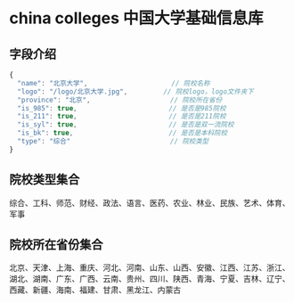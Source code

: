 # china colleges 中国大学基础信息库

## 字段介绍

```javascript
{
  "name": "北京大学",                     // 院校名称
  "logo": "/logo/北京大学.jpg",         // 院校logo，logo文件夹下
  "province": "北京",                    // 院校所在省份
  "is_985": true,                       // 是否是985院校
  "is_211": true,                       // 是否是211院校
  "is_syl": true,                       // 是否是双一流院校
  "is_bk": true,                        // 是否是本科院校
  "type": "综合"                         // 院校类型
}
```

## 院校类型集合

综合、工科、师范、财经、政法、语言、医药、农业、林业、民族、艺术、体育、军事

## 院校所在省份集合

北京、天津、上海、重庆、河北、河南、山东、山西、安徽、江西、江苏、浙江、湖北、湖南、广东、广西、云南、贵州、四川、陕西、青海、宁夏、吉林、辽宁、西藏、新疆、海南、福建、甘肃、黑龙江、内蒙古
